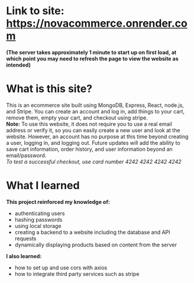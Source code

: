 # Link to site: https://novacommerce.onrender.com

**(The server takes approximately 1 minute to start up on first load, at which point you may need to refresh the page to view the website as intended)**

# What is this site?

This is an ecommerce site built using MongoDB, Express, React, node.js, and Stripe. You can create an account and log in, add things to your cart, remove them, empty your cart, and checkout using stripe.
<br>**Note:** To use this website, it does not require you to use a real email address or verify it, so you can easily create a new user and look at the website. However, an account has no purpose at this time beyond creating a user, logging in, and logging out. Future updates will add the ability to save cart information, order history, and user information beyond an email/password.
<br>_To test a successful checkout, use card number 4242 4242 4242 4242_

# What I learned

**This project reinforced my knowledge of:**

- authenticating users
- hashing passwords
- using local storage
- creating a backend to a website including the database and API requests
- dynamically displaying products based on content from the server

**I also learned:**

- how to set up and use cors with axios
- how to integrate third party services such as stripe
